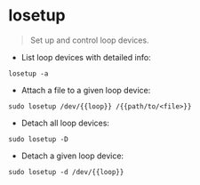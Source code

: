 # losetup

> Set up and control loop devices.

- List loop devices with detailed info:

`losetup -a`

- Attach a file to a given loop device:

`sudo losetup /dev/{{loop}} /{{path/to/<file>}}`

- Detach all loop devices:

`sudo losetup -D`

- Detach a given loop device:

`sudo losetup -d /dev/{{loop}}`

